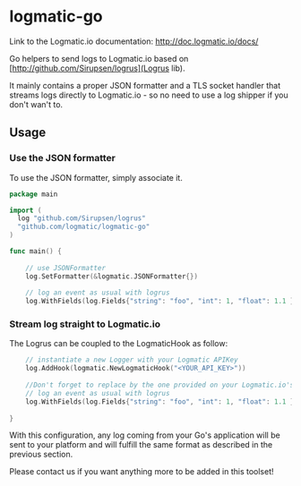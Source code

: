 # logmatic-go
Link to the Logmatic.io documentation: http://doc.logmatic.io/docs/

Go helpers to send logs to Logmatic.io based on [http://github.com/Sirupsen/logrus](Logrus lib).

It mainly contains a proper JSON formatter and a TLS socket handler that streams logs directly to Logmatic.io - so no need to use a log shipper if you don't wan't to.

## Usage

### Use the JSON formatter

To use the JSON formatter, simply associate it.


```go
package main

import (
  log "github.com/Sirupsen/logrus"
  "github.com/logmatic/logmatic-go"
)

func main() {
  
	// use JSONFormatter
  	log.SetFormatter(&logmatic.JSONFormatter{})
  	  
	// log an event as usual with logrus
 	log.WithFields(log.Fields{"string": "foo", "int": 1, "float": 1.1 }).Info("My first event from golang to stdout")
```


### Stream log straight to Logmatic.io
The Logrus can be coupled to the LogmaticHook as follow:

```go
	// instantiate a new Logger with your Logmatic APIKey
  	log.AddHook(logmatic.NewLogmaticHook("<YOUR_API_KEY>"))
  
	//Don't forget to replace by the one provided on your Logmatic.io's platform.
	// log an event as usual with logrus
 	log.WithFields(log.Fields{"string": "foo", "int": 1, "float": 1.1 }).Info("My second event from golang to Logmatic")
  
}
```
With this configuration, any log coming from your Go's application will be sent to your platform and will fulfill the same format as described in the previous section.

Please contact us if you want anything more to be added in this toolset!
